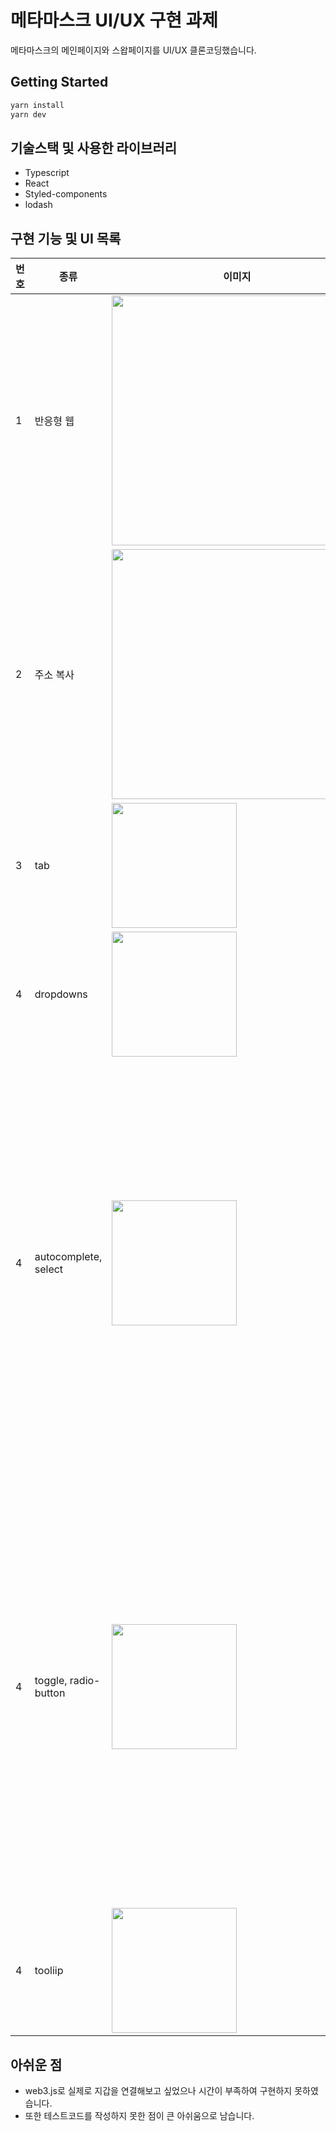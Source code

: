 # 메타마스크 UI/UX 구현 과제
메타마스크의 메인페이지와 스왑페이지를 UI/UX 클론코딩했습니다.

## Getting Started

```bash
yarn install
yarn dev
```

## 기술스택 및 사용한 라이브러리
 
 - Typescript
 - React
 - Styled-components
 - lodash
 

## 구현 기능 및 UI 목록

|번호|종류|이미지|설명|
|---|---|---|---|
|1|반응형 웹|<img src='https://user-images.githubusercontent.com/97211582/186878961-fd2daa9e-19cf-4d82-8dfb-acfcb9d44ab2.gif' width=400px>|pc 버전 ~769px, tablet 버전 ~min-width: 576px으로 분기를 설정하여 각 크기에 맞는 반응형 화면을 구성하였습니다.|
|2|주소 복사|<img src='https://user-images.githubusercontent.com/97211582/186876639-d9500cfe-7d13-449a-a752-cd68f3b59b72.gif' width=400px>| clipboard 웹api를 활용하여 주소를 복사할 수 있습니다. state와 onMouseLeave이벤트를 통하여 주소 복사 시와 마우스를 오버하였을 때 각각의 경우에 따라 툴팁의 내용이 변경되도록 처리하였습니다.|
|3|tab|<img src='https://user-images.githubusercontent.com/97211582/186876637-7bf38d4f-3c96-48b8-b19e-899ee09e652a.gif' width=200px>|탭 UI를 구현하였습니다.|
|4|dropdowns|<img src="https://user-images.githubusercontent.com/97211582/186876638-8830505c-dd56-4c2b-a4ea-c119ce4a8f66.gif" width=200px>|버튼을 클릭하면 드롭다운이 열리고, 버튼을 다시한번 클릭하거나 드롭다운 영역 밖을 클릭하면 닫히도록 구현하였습니다. |
|4|autocomplete, select|<img src="https://user-images.githubusercontent.com/97211582/186876636-b32461ab-13bd-4d8c-b877-36870fa215f8.gif" width=200px>|filter 메서드와 includes 메서드를 이용하여 검색어 자동완성 기능을 구현하였습니다. 자동완성목록 중 하나의 항목을 선택하면 값이 입력되며, 이미 하나의 항목에 입력된 값은 다른 자동완성창에서 검색되지 않도록 예외처리하였습니다. 자동완성 검색시에는 lodash 라이브러리를 활용하여 debounce를 설정하였습니다. 또한 아이콘 이미지에는 onError이벤트를 지정하여 이미지가 없거나 로딩중일 경우 스피너가 돌도록 설정했습니다.|
|4|toggle, radio-button|<img src="https://user-images.githubusercontent.com/97211582/186876630-d8d02a14-7998-411e-8d5a-967141d419e6.gif" width=200px>|옵션 버튼을 클릭하면 옵션 메뉴가 나타납니다. 슬리패지 설정 메뉴의 각 버튼은 라디오 버튼으로서 하나의 버튼만 선택 가능합니다. 맞춤형으로 직접 슬리패지 비율을 설정할 경우, 값의 범위에 따라 인풋창의 배경과 경고메시지가 변경되도록 설정하였습니다. 또한 슬리패지 설정 비율이 특정 값 이상을 넘어가게 될 경우 스왑 검토 버튼이 비활성화되도록 처리하였습니다. 스마트버튼 토글은 메타마스크의 오리지널 토글버튼보다 더욱 빠르고 부드럽게 움직이도록 변경했습니다.| 
|4|tooliip|<img src="https://user-images.githubusercontent.com/97211582/186876615-b4823c37-bfb9-4899-a129-68a6da43b3bb.gif" width=200px>|마우스 hover시 애니메이션 효과와 함께 툴팁이 나타납니다.|


## 아쉬운 점
- web3.js로 실제로 지갑을 연결해보고 싶었으나 시간이 부족하여 구현하지 못하였습니다.
- 또한 테스트코드를 작성하지 못한 점이 큰 아쉬움으로 남습니다.
